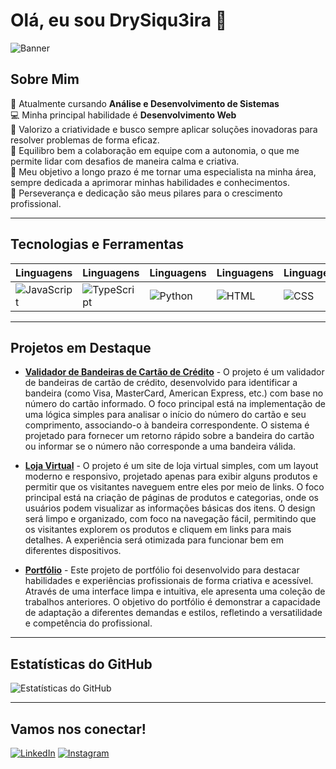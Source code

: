 # Olá, eu sou DrySiqu3ira 👋

![Banner](https://cdn.pixabay.com/photo/2019/05/21/22/19/clouds-4220281_1280.png)

## Sobre Mim
🌱 Atualmente cursando **Análise e Desenvolvimento de Sistemas**  
💻 Minha principal habilidade é **Desenvolvimento Web**  
🎨 Valorizo a criatividade e busco sempre aplicar soluções inovadoras para resolver problemas de forma eficaz.  
🤝 Equilibro bem a colaboração em equipe com a autonomia, o que me permite lidar com desafios de maneira calma e criativa.  
🎯 Meu objetivo a longo prazo é me tornar uma especialista na minha área, sempre dedicada a aprimorar minhas habilidades e conhecimentos.  
💪 Perseverança e dedicação são meus pilares para o crescimento profissional.

---

## Tecnologias e Ferramentas

| Linguagens   | Linguagens   | Linguagens   | Linguagens   | Linguagens   |
|--------------|--------------|--------------|--------------|--------------|
| ![JavaScript](https://img.shields.io/badge/-JavaScript-F7DF1E?style=flat-square&logo=javascript&logoColor=black) | ![TypeScript](https://img.shields.io/badge/-TypeScript-007ACC?style=flat-square&logo=typescript&logoColor=white)  | ![Python](https://img.shields.io/badge/-Python-3776AB?style=flat-square&logo=python&logoColor=white) | ![HTML](https://img.shields.io/badge/-HTML-E34F26?style=flat-square&logo=html5&logoColor=white) | ![CSS](https://img.shields.io/badge/-CSS-1572B6?style=flat-square&logo=css3&logoColor=white) 

---

## Projetos em Destaque

- [**Validador de Bandeiras de Cartão de Crédito**](https://drysiqu3ira.github.io/Validador-de-Bandeiras-de-Cartao-de-Credito/) - O projeto é um validador de bandeiras de cartão de crédito, desenvolvido para identificar a bandeira (como Visa, MasterCard, American Express, etc.) com base no número do cartão informado. O foco principal está na implementação de uma lógica simples para analisar o início do número do cartão e seu comprimento, associando-o à bandeira correspondente. O sistema é projetado para fornecer um retorno rápido sobre a bandeira do cartão ou informar se o número não corresponde a uma bandeira válida.

- [**Loja Virtual**](https://drysiqu3ira.github.io/loja-da-Su/) - O projeto é um site de loja virtual simples, com um layout moderno e responsivo, projetado apenas para exibir alguns produtos e permitir que os visitantes naveguem entre eles por meio de links. O foco principal está na criação de páginas de produtos e categorias, onde os usuários podem visualizar as informações básicas dos itens. O design será limpo e organizado, com foco na navegação fácil, permitindo que os visitantes explorem os produtos e cliquem em links para mais detalhes. A experiência será otimizada para funcionar bem em diferentes dispositivos.
  
- [**Portfólio**](https://drysiqu3ira.github.io/) - Este projeto de portfólio foi desenvolvido para destacar habilidades e experiências profissionais de forma criativa e acessível. Através de uma interface limpa e intuitiva, ele apresenta uma coleção de trabalhos anteriores. O objetivo do portfólio é demonstrar a capacidade de adaptação a diferentes demandas e estilos, refletindo a versatilidade e competência do profissional.
<!-- [**Nome do Projeto 3**](URL_do_projeto_3) - Breve descrição do projeto. -->

---

## Estatísticas do GitHub

![Estatísticas do GitHub](https://github-readme-stats.vercel.app/api?username=DrySiqu3ira&show_icons=true&theme=radical)


---

## Vamos nos conectar!

[![LinkedIn](https://img.shields.io/badge/-LinkedIn-0077B5?style=flat-square&logo=linkedin&logoColor=white)](https://www.linkedin.com/in/adrienne-siqueira/) 
[![Instagram](https://img.shields.io/badge/-Instagram-E1306C?style=flat-square&logo=instagram&logoColor=white)](https://www.instagram.com/drysiqu3ira/) 
